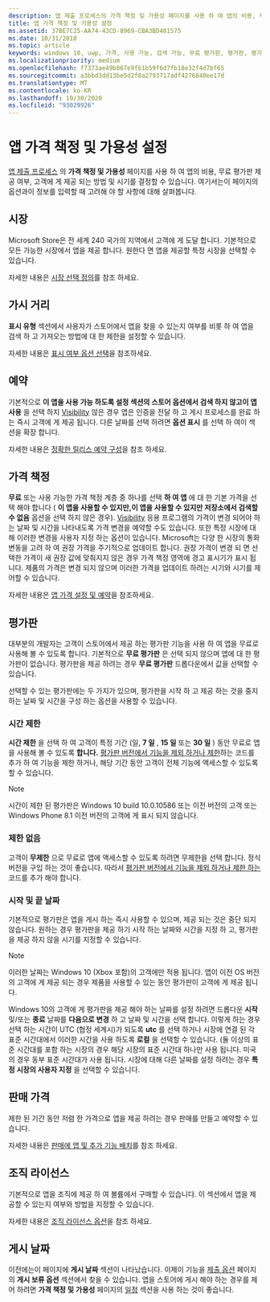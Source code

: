 ```yaml
---
description: 앱 제출 프로세스의 가격 책정 및 가용성 페이지를 사용 하 여 앱의 비용, 무료 평가판 제공 여부, 고객에 게 제공 되는 방법 및 시기를 결정할 수 있습니다.
title: 앱 가격 책정 및 가용성 설정
ms.assetid: 37BE7C25-AA74-43CD-8969-CBA3BD481575
ms.date: 10/31/2018
ms.topic: article
keywords: windows 10, uwp, 가격, 사용 가능, 검색 가능, 무료 평가판, 평가판, 평가판, 앱, 릴리스 날짜
ms.localizationpriority: medium
ms.openlocfilehash: f7373ae49b867e9fb1b59f6d7fb18e32f4d7bf65
ms.sourcegitcommit: a3bbd3dd13be5d2f8a2793717adf4276840ee17d
ms.translationtype: MT
ms.contentlocale: ko-KR
ms.lasthandoff: 10/30/2020
ms.locfileid: "93029926"
---
```

# <a name="set-app-pricing-and-availability"></a>앱 가격 책정 및 가용성 설정


[앱 제출 프로세스](app-submissions.md) 의 **가격 책정 및 가용성** 페이지를 사용 하 여 앱의 비용, 무료 평가판 제공 여부, 고객에 게 제공 되는 방법 및 시기를 결정할 수 있습니다. 여기서는이 페이지의 옵션과이 정보를 입력할 때 고려해 야 할 사항에 대해 살펴봅니다.


## <a name="markets"></a>시장

Microsoft Store은 전 세계 240 국가의 지역에서 고객에 게 도달 합니다. 기본적으로 모든 가능한 시장에서 앱을 제공 합니다. 원한다 면 앱을 제공할 특정 시장을 선택할 수 있습니다. 

자세한 내용은 [시장 선택 정의](./define-market-selection.md)를 참조 하세요.


## <a name="visibility"></a>가시 거리

**표시 유형** 섹션에서 사용자가 스토어에서 앱을 찾을 수 있는지 여부를 비롯 하 여 앱을 검색 하 고 가져오는 방법에 대 한 제한을 설정할 수 있습니다.

자세한 내용은 [표시 여부 옵션 선택](choose-visibility-options.md)을 참조하세요.


## <a name="schedule"></a>예약

기본적으로 **이 앱을 사용 가능 하도록 설정 섹션의 스토어 옵션에서 검색 하지 않고이 앱 사용** 을 선택 하지 [Visibility](choose-visibility-options.md#discoverability) 않은 경우 앱은 인증을 전달 하 고 게시 프로세스를 완료 하는 즉시 고객에 게 제공 됩니다. 다른 날짜를 선택 하려면 **옵션 표시** 를 선택 하 여이 섹션을 확장 합니다. 

자세한 내용은 [정확한 릴리스 예약 구성](configure-precise-release-scheduling.md)을 참조 하세요.


## <a name="pricing"></a>가격 책정

**무료** 또는 사용 가능한 가격 책정 계층 중 하나를 선택 **하 여 앱** 에 대 한 기본 가격을 선택 해야 합니다 ( **이 앱을 사용할 수 있지만,이 앱을 사용할 수 있지만 저장소에서 검색할 수 없음** 옵션을 선택 하지 않은 경우). [Visibility](choose-visibility-options.md#discoverability) 응용 프로그램의 가격이 변경 되어야 하는 날짜 및 시간을 나타내도록 가격 변경을 예약할 수도 있습니다. 또한 특정 시장에 대해 이러한 변경을 사용자 지정 하는 옵션이 있습니다. Microsoft는 다양 한 시장의 통화 변동을 고려 하 여 권장 가격을 주기적으로 업데이트 합니다. 권장 가격이 변경 되 면 선택한 가격이 새 권장 값에 맞춰지지 않은 경우 가격 책정 영역에 경고 표시기가 표시 됩니다. 제품의 가격은 변경 되지 않으며 이러한 가격을 업데이트 하려는 시기와 시기를 제어할 수 있습니다. 

자세한 내용은 [앱 가격 설정 및 예약](set-and-schedule-app-pricing.md)을 참조하세요.


## <a name="free-trial"></a>평가판

대부분의 개발자는 고객이 스토어에서 제공 하는 평가판 기능을 사용 하 여 앱을 무료로 사용해 볼 수 있도록 합니다. 기본적으로 **무료 평가판** 은 선택 되지 않으며 앱에 대 한 평가판이 없습니다. 평가판을 제공 하려는 경우 **무료 평가판** 드롭다운에서 값을 선택할 수 있습니다.

선택할 수 있는 평가판에는 두 가지가 있으며, 평가판을 시작 하 고 제공 하는 것을 중지 하는 날짜 및 시간을 구성 하는 옵션을 사용할 수 있습니다.

### <a name="time-limited"></a>시간 제한

**시간 제한** 을 선택 하 여 고객이 특정 기간 (일, **7 일** , **15 일** 또는 **30 일** ) 동안 무료로 앱을 사용해 볼 수 있도록 **합니다.** [평가판 버전에서 기능을 제외 하거나 제한](../monetize/in-app-purchases-and-trials.md)하는 코드를 추가 하 여 기능을 제한 하거나, 해당 기간 동안 고객이 전체 기능에 액세스할 수 있도록 할 수 있습니다. 
> [!NOTE]
> 시간이 제한 된 평가판은 Windows 10 build 10.0.10586 또는 이전 버전의 고객 또는 Windows Phone 8.1 이전 버전의 고객에 게 표시 되지 않습니다.

### <a name="unlimited"></a>제한 없음

고객이 **무제한** 으로 무료로 앱에 액세스할 수 있도록 하려면 무제한을 선택 합니다. 정식 버전을 구입 하는 것이 좋습니다. 따라서 [평가판 버전에서 기능을 제외 하거나 제한 하는](../monetize/in-app-purchases-and-trials.md)코드를 추가 해야 합니다.

### <a name="start-and-end-dates"></a>시작 및 끝 날짜

기본적으로 평가판은 앱을 게시 하는 즉시 사용할 수 있으며, 제공 되는 것은 중단 되지 않습니다. 원하는 경우 평가판을 제공 하기 시작 하는 날짜와 시간을 지정 하 고, 평가판을 제공 하지 않을 시기를 지정할 수 있습니다. 

>[!NOTE]
> 이러한 날짜는 Windows 10 (Xbox 포함)의 고객에만 적용 됩니다. 앱이 이전 OS 버전의 고객에 게 제공 되는 경우 제품을 사용할 수 있는 동안 평가판이 고객에 게 제공 됩니다. 

Windows 10의 고객에 게 평가판을 제공 해야 하는 날짜를 설정 하려면 드롭다운 **시작** 및/또는 **종료** 날짜를 **다음으로 변경** 하 고 날짜 및 시간을 선택 합니다. 이렇게 하는 경우 선택 하는 시간이 UTC (협정 세계시)가 되도록 **utc** 를 선택 하거나 시장에 연결 된 각 표준 시간대에서 이러한 시간을 사용 하도록 **로컬** 을 선택할 수 있습니다. (둘 이상의 표준 시간대를 포함 하는 시장의 경우 해당 시장의 표준 시간대 하나만 사용 됩니다. 미국의 경우 동부 표준 시간대가 사용 됩니다. 시장에 대해 다른 날짜를 설정 하려는 경우 **특정 시장의 사용자 지정** 을 선택할 수 있습니다.


## <a name="sale-pricing"></a>판매 가격

제한 된 기간 동안 저렴 한 가격으로 앱을 제공 하려는 경우 판매를 만들고 예약할 수 있습니다.

자세한 내용은 [판매에 앱 및 추가 기능 배치](put-apps-and-add-ons-on-sale.md)를 참조 하세요.


## <a name="organizational-licensing"></a>조직 라이선스

기본적으로 앱을 조직에 제공 하 여 볼륨에서 구매할 수 있습니다. 이 섹션에서 앱을 제공할 수 있는지 여부와 방법을 지정할 수 있습니다.

자세한 내용은 [조직 라이선스 옵션](organizational-licensing.md)을 참조 하세요.


## <a name="publish-date"></a>게시 날짜

이전에는이 페이지에 **게시 날짜** 섹션이 나타났습니다. 이제이 기능을 [제출 옵션](manage-submission-options.md) 페이지의 **게시 보류 옵션** 섹션에서 찾을 수 있습니다. 앱을 스토어에 게시 해야 하는 경우를 제어 하려면 **가격 책정 및 가용성** 페이지의 [일정](configure-precise-release-scheduling.md) 섹션을 사용 하는 것이 좋습니다.
